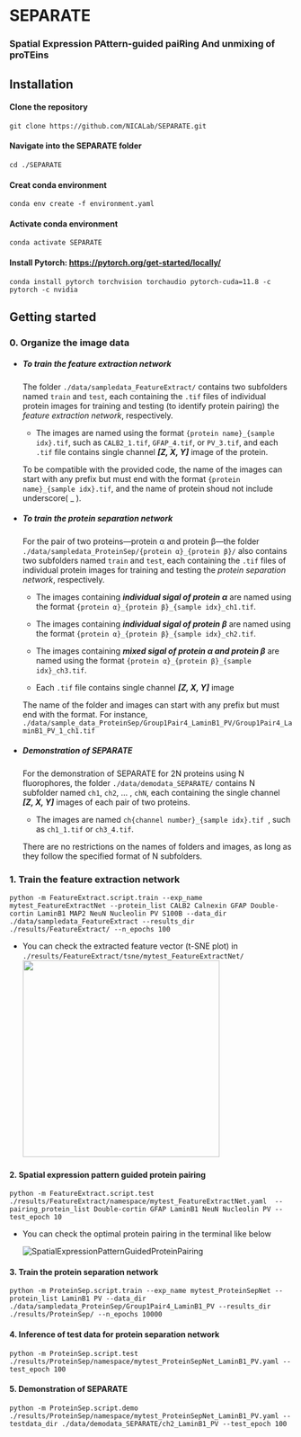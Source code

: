 # SEPARATE
### Spatial Expression PAttern-guided paiRing And unmixing of proTEins




## Installation
#### Clone the repository
```
git clone https://github.com/NICALab/SEPARATE.git
```
#### Navigate into the SEPARATE folder
```
cd ./SEPARATE
```
#### Creat conda environment
```
conda env create -f environment.yaml
```
#### Activate conda environment
```
conda activate SEPARATE
```
#### Install Pytorch: <https://pytorch.org/get-started/locally/>
```
conda install pytorch torchvision torchaudio pytorch-cuda=11.8 -c pytorch -c nvidia
```


## Getting started
### 0. Organize the image data
* ##### To train the feature extraction network #####
  
  The folder `./data/sampledata_FeatureExtract/` contains two subfolders named `train` and  `test`, each containing the `.tif` files of individual protein images for training and testing (to identify protein pairing) the _feature extraction network_, respectively.

  * The images are named using the format `{protein name}_{sample idx}.tif`, such as `CALB2_1.tif`, `GFAP_4.tif`, or `PV_3.tif`, and each `.tif` file contains single channel _**[Z, X, Y]**_ image of the protein.

  To be compatible with the provided code, the name of the images can start with any prefix but must end with the format `{protein name}_{sample idx}.tif`, and the name of protein shoud not include underscore( _ ). 
  
* ##### To train the protein separation network #####

  For the pair of two proteins—protein α and protein β—the folder `./data/sampledata_ProteinSep/{protein α}_{protein β}/` also contains two subfolders named `train` and  `test`, each containing the `.tif` files of individual protein images for training and testing the _protein separation network_, respectively.

  * The images containing _**individual sigal of protein α**_ are named using the format `{protein α}_{protein β}_{sample idx}_ch1.tif`.

  * The images containing _**individual sigal of protein β**_ are named using the format `{protein α}_{protein β}_{sample idx}_ch2.tif`.

  * The images containing _**mixed sigal of protein α and protein β**_ are named using the format `{protein α}_{protein β}_{sample idx}_ch3.tif`.
 
  * Each `.tif` file contains single channel _**[Z, X, Y]**_ image

  The name of the folder and images can start with any prefix but must end with the format. For instance, `./data/sample_data_ProteinSep/Group1Pair4_LaminB1_PV/Group1Pair4_LaminB1_PV_1_ch1.tif`

* ##### Demonstration of SEPARATE #####

  For the demonstration of SEPARATE for 2N proteins using N fluorophores, the folder `./data/demodata_SEPARATE/` contains N subfolder named `ch1`, `ch2`, ... , `chN`, each containing the single channel _**[Z, X, Y]**_ images of each pair of two proteins.

  * The images are named `ch{channel number}_{sample idx}.tif `, such as `ch1_1.tif` or `ch3_4.tif`.
 
  There are no restrictions on the names of folders and images, as long as they follow the specified format of N subfolders.

### 1. Train the feature extraction network
```
python -m FeatureExtract.script.train --exp_name mytest_FeatureExtractNet --protein_list CALB2 Calnexin GFAP Double-cortin LaminB1 MAP2 NeuN Nucleolin PV S100B --data_dir ./data/sampledata_FeatureExtract --results_dir ./results/FeatureExtract/ --n_epochs 100
```
* You can check the extracted feature vector (t-SNE plot) in `./results/FeatureExtract/tsne/mytest_FeatureExtractNet/`
  <img src="https://github.com/NICALab/SEPARATE/assets/88869620/7ef98021-c980-415f-995e-184fe8c5292a.png" height="350"/>

#### 2. Spatial expression pattern guided protein pairing
```
python -m FeatureExtract.script.test ./results/FeatureExtract/namespace/mytest_FeatureExtractNet.yaml  --pairing_protein_list Double-cortin GFAP LaminB1 NeuN Nucleolin PV --test_epoch 10
```
* You can check the optimal protein pairing in the terminal like below

  ![SpatialExpressionPatternGuidedProteinPairing](https://github.com/NICALab/SEPARATE/assets/88869620/9c071038-0017-4d62-8139-b0f29e779db1)

#### 3. Train the protein separation network
```
python -m ProteinSep.script.train --exp_name mytest_ProteinSepNet --protein_list LaminB1 PV --data_dir ./data/sampledata_ProteinSep/Group1Pair4_LaminB1_PV --results_dir ./results/ProteinSep/ --n_epochs 10000
```

#### 4. Inference of test data for protein separation network
```
python -m ProteinSep.script.test ./results/ProteinSep/namespace/mytest_ProteinSepNet_LaminB1_PV.yaml --test_epoch 100
```

#### 5. Demonstration of SEPARATE
```
python -m ProteinSep.script.demo ./results/ProteinSep/namespace/mytest_ProteinSepNet_LaminB1_PV.yaml --testdata_dir ./data/demodata_SEPARATE/ch2_LaminB1_PV --test_epoch 100
```
